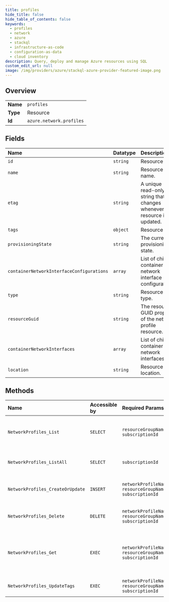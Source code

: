 ```yaml
---
title: profiles
hide_title: false
hide_table_of_contents: false
keywords:
  - profiles
  - network
  - azure    
  - stackql
  - infrastructure-as-code
  - configuration-as-data
  - cloud inventory
description: Query, deploy and manage Azure resources using SQL
custom_edit_url: null
image: /img/providers/azure/stackql-azure-provider-featured-image.png
---
```

  
    

## Overview
<table><tbody>
<tr><td><b>Name</b></td><td><code>profiles</code></td></tr>
<tr><td><b>Type</b></td><td>Resource</td></tr>
<tr><td><b>Id</b></td><td><code>azure.network.profiles</code></td></tr>
</tbody></table>

## Fields
| Name | Datatype | Description |
|:-----|:---------|:------------|
| `id` | `string` | Resource ID. |
| `name` | `string` | Resource name. |
| `etag` | `string` | A unique read-only string that changes whenever the resource is updated. |
| `tags` | `object` | Resource tags. |
| `provisioningState` | `string` | The current provisioning state. |
| `containerNetworkInterfaceConfigurations` | `array` | List of chid container network interface configurations. |
| `type` | `string` | Resource type. |
| `resourceGuid` | `string` | The resource GUID property of the network profile resource. |
| `containerNetworkInterfaces` | `array` | List of child container network interfaces. |
| `location` | `string` | Resource location. |
## Methods
| Name | Accessible by | Required Params | Description |
|:-----|:--------------|:----------------|:------------|
| `NetworkProfiles_List` | `SELECT` | `resourceGroupName, subscriptionId` | Gets all network profiles in a resource group. |
| `NetworkProfiles_ListAll` | `SELECT` | `subscriptionId` | Gets all the network profiles in a subscription. |
| `NetworkProfiles_CreateOrUpdate` | `INSERT` | `networkProfileName, resourceGroupName, subscriptionId` | Creates or updates a network profile. |
| `NetworkProfiles_Delete` | `DELETE` | `networkProfileName, resourceGroupName, subscriptionId` | Deletes the specified network profile. |
| `NetworkProfiles_Get` | `EXEC` | `networkProfileName, resourceGroupName, subscriptionId` | Gets the specified network profile in a specified resource group. |
| `NetworkProfiles_UpdateTags` | `EXEC` | `networkProfileName, resourceGroupName, subscriptionId` | Updates network profile tags. |
